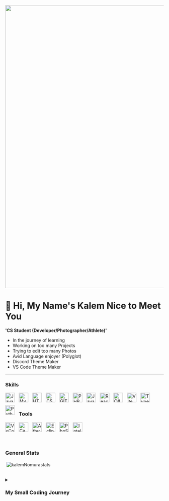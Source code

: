 <img width="900px" src="https://i.pinimg.com/originals/c1/fc/9d/c1fc9d7f6ae08d56f2b84e81799790a5.gif"/>

# 👋 Hi, My Name's Kalem Nice to Meet You 

**'CS Student (Developer/Photographer/Athlete)'**

- In the journey of learning
- Working on too many Projects 
- Trying to edit too many Photos
- Avid Language enjoyer (Polyglot)
- Discord Theme Maker
- VS Code Theme Maker

---

### Skills

<img align="left" alt="Java" width="30px" style="padding-right:10px; margin-bottom:10px;" src="https://cdn.jsdelivr.net/gh/devicons/devicon/icons/java/java-original.svg"/>
<img align="left" alt="MySQL" width="30px" style="padding-right:10px; margin-bottom:10px;" src="https://cdn.jsdelivr.net/gh/devicons/devicon/icons/mysql/mysql-original.svg"/>
<img align="left" alt="HTML" width="30px" style="padding-right:10px; margin-bottom:10px;" src="https://cdn.jsdelivr.net/gh/devicons/devicon/icons/html5/html5-original.svg" />
<img align="left" alt="CSS" width="30px" style="padding-right:10px; margin-bottom:10px;" src="https://cdn.jsdelivr.net/gh/devicons/devicon/icons/css3/css3-original.svg" />
<img align="left" alt="GIT" width="30px" style="padding-right:10px; margin-bottom:10px;" src="https://cdn.jsdelivr.net/gh/devicons/devicon/icons/git/git-original.svg" />
<img align="left" alt="PHP" width="30px" style="padding-right:10px; margin-bottom:10px;" src="https://cdn.jsdelivr.net/gh/devicons/devicon@latest/icons/php/php-original.svg" />
<img align="left" alt="JavaScript" width="30px" style="padding-right:10px; margin-bottom:10px;" src="https://cdn.jsdelivr.net/gh/devicons/devicon@latest/icons/javascript/javascript-original.svg" />
<img align="left" alt="React" width="30px" style="padding-right:10px; margin-bottom:10px;" src="https://cdn.jsdelivr.net/gh/devicons/devicon@latest/icons/react/react-original.svg" />
<img align="left" alt="C#" width="30px" style="padding-right:10px; margin-bottom:10px;" src="https://cdn.jsdelivr.net/gh/devicons/devicon@latest/icons/csharp/csharp-original.svg" />
<img align="left" alt="Vite" width="30px" style="padding-right:10px; margin-bottom:10px;" src="https://cdn.jsdelivr.net/gh/devicons/devicon@latest/icons/vite/vite-original.svg" />
<img align="left" alt="TypeScript" width="30px" style="padding-right:10px; margin-bottom:10px;" src="https://cdn.jsdelivr.net/gh/devicons/devicon@latest/icons/typescript/typescript-original.svg" />
<img align="left" alt="Python" width="30px" style="padding-right:10px; margin-bottom:10px;" src="https://cdn.jsdelivr.net/gh/devicons/devicon@latest/icons/python/python-original.svg" />

<br><br>

### Tools

<img align="left" alt="VsCode" width="30px" style="padding-right:10px; margin-bottom:10px;" src="https://cdn.jsdelivr.net/gh/devicons/devicon/icons/vscode/vscode-original.svg" />
<img align="left" alt="Canva" width="30px" style="padding-right:10px; margin-bottom:10px;" src="https://cdn.jsdelivr.net/gh/devicons/devicon/icons/canva/canva-original.svg" />
<img align="left" alt="AfterEfects" width="30px" style="padding-right:10px; margin-bottom:10px;" src="https://cdn.jsdelivr.net/gh/devicons/devicon/icons/aftereffects/aftereffects-original.svg" />
<img align="left" alt="Eclipse" width="30px" style="padding-right:10px; margin-bottom:10px;" src="https://cdn.jsdelivr.net/gh/devicons/devicon@latest/icons/eclipse/eclipse-original.svg" />
<img align="left" alt="PhpStorm" width="30px" style="padding-right:10px; margin-bottom:10px;" src="https://cdn.jsdelivr.net/gh/devicons/devicon@latest/icons/phpstorm/phpstorm-original.svg" />
<img align="left" alt="IntelliJ" width="30px" style="padding-right:10px; margin-bottom:10px;" src="https://cdn.jsdelivr.net/gh/devicons/devicon@latest/icons/intellij/intellij-original.svg" />

<br><br>


<!-- 
   <img align="left" alt="" width="30px" style="padding-right:10px" src=""/>


<!--
Contact me in


-->

<!--
Code Stats
-->

<br>

### General Stats

<p>&nbsp;<img align="center" src="https://github-readme-stats.vercel.app/api?username=kalemNomura&show_icons=true&theme=tokyonight&text_color=a81cba&locale=en" alt="kalemNomurastats" /></p>

<br>

<details>
 <summary><h3>My Small Coding Journey</h3></summary>
Growing up, I was immersed in video games, starting with the DS, Wii, and eventually exploring other consoles. Witnessing how a few lines of code could evolve into games I loved sparked my curiosity to create something myself. I began with CodeCombat’s kids program, then moved on to developing mods for games like Baldur’s Gate 3 and Minecraft. Now, I’m expanding my skills by studying multiple programming languages and mastering various tools, including VS Code, Eclipse, and IntelliJ.
